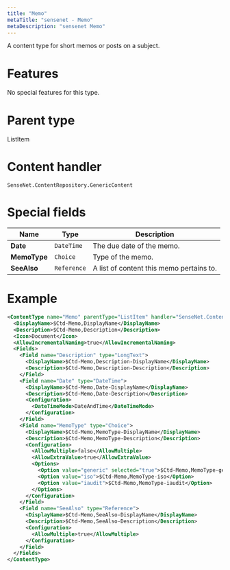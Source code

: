 ```yaml
---
title: "Memo"
metaTitle: "sensenet - Memo"
metaDescription: "sensenet Memo"
---
```


A content type for short memos or posts on a subject.

# Features

No special features for this type.

# Parent type

ListItem

# Content handler

`SenseNet.ContentRepository.GenericContent`

# Special fields

| Name         | Type        | Description                              |
| ------------ | ----------- | ---------------------------------------- |
| **Date**     | `DateTime`  | The due date of the memo.            |
| **MemoType** | `Choice`    | Type of the memo.                        |
| **SeeAlso**  | `Reference` | A list of content this memo pertains to. |

# Example

```xml
<ContentType name="Memo" parentType="ListItem" handler="SenseNet.ContentRepository.GenericContent" xmlns="http://schemas.sensenet.com/SenseNet/ContentRepository/ContentTypeDefinition">
  <DisplayName>$Ctd-Memo,DisplayName</DisplayName>
  <Description>$Ctd-Memo,Description</Description>
  <Icon>Document</Icon>
  <AllowIncrementalNaming>true</AllowIncrementalNaming>
  <Fields>
    <Field name="Description" type="LongText">
      <DisplayName>$Ctd-Memo,Description-DisplayName</DisplayName>
      <Description>$Ctd-Memo,Description-Description</Description>
    </Field>
    <Field name="Date" type="DateTime">
      <DisplayName>$Ctd-Memo,Date-DisplayName</DisplayName>
      <Description>$Ctd-Memo,Date-Description</Description>
      <Configuration>
        <DateTimeMode>DateAndTime</DateTimeMode>
      </Configuration>
    </Field>
    <Field name="MemoType" type="Choice">
      <DisplayName>$Ctd-Memo,MemoType-DisplayName</DisplayName>
      <Description>$Ctd-Memo,MemoType-Description</Description>
      <Configuration>
        <AllowMultiple>false</AllowMultiple>
        <AllowExtraValue>true</AllowExtraValue>
        <Options>
          <Option value="generic" selected="true">$Ctd-Memo,MemoType-generic</Option>
          <Option value="iso">$Ctd-Memo,MemoType-iso</Option>
          <Option value="iaudit">$Ctd-Memo,MemoType-iaudit</Option>
        </Options>
      </Configuration>
    </Field>
    <Field name="SeeAlso" type="Reference">
      <DisplayName>$Ctd-Memo,SeeAlso-DisplayName</DisplayName>
      <Description>$Ctd-Memo,SeeAlso-Description</Description>
      <Configuration>
        <AllowMultiple>true</AllowMultiple>
      </Configuration>
    </Field>
  </Fields>
</ContentType>
```
